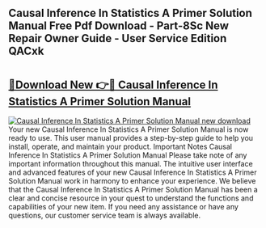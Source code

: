 ## Causal Inference In Statistics A Primer Solution Manual Free Pdf Download - Part-8Sc New Repair Owner Guide - User Service Edition QACxk

# <h2><a href="http://bc13673.oget.top/?id=Causal+Inference+In+Statistics+A+Primer+Solution+Manual">🔗Download New 👉🔴 Causal Inference In Statistics A Primer Solution Manual</a></h2>

[![Causal Inference In Statistics A Primer Solution Manual new download](https://i.imgur.com/5g1atiW.png)](http://bc13673.oget.top/?id=Causal+Inference+In+Statistics+A+Primer+Solution+Manual)
Your new Causal Inference In Statistics A Primer Solution Manual is now ready to use. This user manual provides a step-by-step guide to help you install, operate, and maintain your product. Important Notes Causal Inference In Statistics A Primer Solution Manual Please take note of any important information throughout this manual. The intuitive user interface and advanced features of your new Causal Inference In Statistics A Primer Solution Manual work in harmony to enhance your experience. We believe that the Causal Inference In Statistics A Primer Solution Manual has been a clear and concise resource in your quest to understand the functions and capabilities of your new item. If you need any assistance or have any questions, our customer service team is always available.

